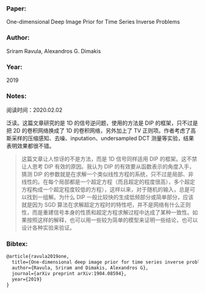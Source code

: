 ### Paper:

One-dimensional Deep Image Prior for Time Series Inverse Problems

### Author:

Sriram Ravula, Alexandros G. Dimakis

### Year:

2019

### Notes:

阅读时间：2020.02.02

泛读。这篇文章研究的是 1D 的信号逆问题，使用的方法是 DIP 的框架，只不过是把 2D 的卷积网络换成了 1D 的卷积网络，另外加上了 TV 正则项。作者考虑了高斯采样的压缩感知、去噪、inputation、undersampled DCT 测量等实验，结果表明效果都很不错。

> 这篇文章让人惊讶的不是方法，而是 1D 信号同样适用 DIP 的框架。这不禁让人思考 DIP 有效的原因。我认为 DIP 的有效要从函数表示的角度入手，猜测 DIP 的参数就是在求解一个类似线性方程的系统，只不过是局部、非线性的。在每个局部都是一个超定方程（而且超定的程度很高），多个超定方程构成一个超定程度较低的方程），这样以来，对于随机的输入，总是可以找到一组解。为什么 DIP 一般比较快的生成低频部分或简单部分，应该就是因为 SGD 算法在求解超定方程时的特性吧，并不是网络有什么正则性，而是重建信号本身的性质和超定方程求解过程中达成了某种一致性。如果按照这样的解释，也可以用一些较为简单的模型来证明一些结论，也可以设计各种实验来验证。

### Bibtex:

```latex
@article{ravula2019one,
  title={One-dimensional deep image prior for time series inverse problems},
  author={Ravula, Sriram and Dimakis, Alexandros G},
  journal={arXiv preprint arXiv:1904.08594},
  year={2019}
}
```

